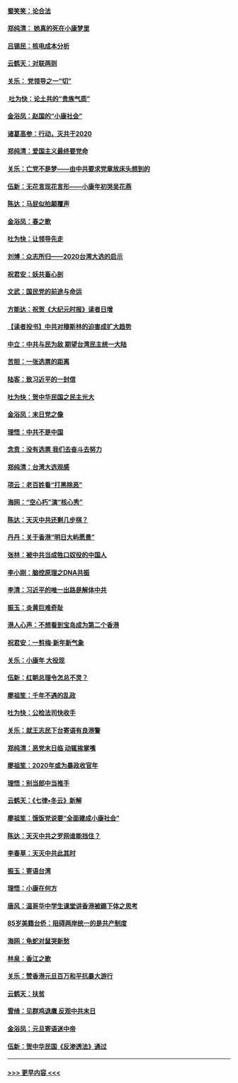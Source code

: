 #### [蜀笑笑：论合法](../pages/nsc993/n11808064.md?t=01211002) 
#### [郑纯清： 她真的死在小康梦里](../pages/nsc993/n11806623.md?t=01211002) 
#### [吕锡民：核电成本分析](../pages/nsc993/n11806284.md?t=01211002) 
#### [云鹤天：对联两则](../pages/nsc993/n11805957.md?t=01211002) 
#### [关乐： 党领导之一“切”](../pages/nsc993/n11804505.md?t=01211002) 
#### [ 吐为快：论土共的“贵族气质”](../pages/nsc993/n11804490.md?t=01211002) 
#### [金浴凤：赵国的“小康社会”](../pages/nsc993/n11804452.md?t=01211002) 
#### [诸葛高参：行动，灭共于2020](../pages/nsc993/n11804120.md?t=01211002) 
#### [郑纯清：爱国主义最终要党命](../pages/nsc993/n11802197.md?t=01211002) 
#### [关乐：亡党不是梦——由中共要求党章放床头想到的](../pages/nsc993/n11802156.md?t=01211002) 
#### [伍新：无花言现花言形——小康年初哭吴花燕](../pages/nsc993/n11800044.md?t=01211002) 
#### [陈达：马屁似拍颠覆声](../pages/nsc993/n11800010.md?t=01211002) 
#### [金浴凤：春之歌](../pages/nsc993/n11797687.md?t=01211002) 
#### [吐为快：让领导先走](../pages/nsc993/n11797512.md?t=01211002) 
#### [刘博：众志所归——2020台湾大选的启示](../pages/nsc993/n11796878.md?t=01211002) 
#### [祝君安：妖共畜心剖](../pages/nsc993/n11794273.md?t=01211002) 
#### [文武：国民党的前途与命运](../pages/nsc993/n11794198.md?t=01211002) 
#### [方能达：祝贺《大纪元时报》读者日增](../pages/nsc993/n11793807.md?t=01211002) 
#### [【读者投书】中共对穆斯林的迫害成扩大趋势](../pages/nsc993/n11791371.md?t=01211002) 
#### [中立：中共与民为敌 期望台湾民主统一大陆](../pages/nsc993/n11790392.md?t=01211002) 
#### [苦胆：一张选票的距离](../pages/nsc993/n11788914.md?t=01211002) 
#### [陆客：致习近平的一封信](../pages/nsc993/n11788867.md?t=01211002) 
#### [吐为快：贺中华民国之民主光大](../pages/nsc993/n11788618.md?t=01211002) 
#### [金浴凤：末日党之像](../pages/nsc993/n11787475.md?t=01211002) 
#### [理悟：中共不是中国](../pages/nsc993/n11787463.md?t=01211002) 
#### [念贲：没有选票  我们去奋斗去努力](../pages/nsc993/n11787398.md?t=01211002) 
#### [郑纯清：台湾大选观感](../pages/nsc993/n11786210.md?t=01211002) 
#### [项云：老百姓看“打黑除恶”](../pages/nsc993/n11785398.md?t=01211002) 
#### [海网：“空心朽”演“核心秀”](../pages/nsc993/n11783874.md?t=01211002) 
#### [陈达：天灭中共还剩几步棋？](../pages/nsc993/n11783719.md?t=01211002) 
#### [丹丹：关于香港“明日大屿愿景”](../pages/nsc993/n11783273.md?t=01211002) 
#### [张林：被中共当成牲口奴役的中国人](../pages/nsc993/n11782397.md?t=01211002) 
#### [李小刚：脑控原理之DNA共振](../pages/nsc993/n11780962.md?t=01211002) 
#### [李清：习近平的唯一出路是解体中共](../pages/nsc993/n11780866.md?t=01211002) 
#### [振玉：炎黄巨难奇耻](../pages/nsc993/n11779632.md?t=01211002) 
#### [港人心声：不想看到宝岛成为第二个香港](../pages/nsc993/n11778817.md?t=01211002) 
#### [祝君安：一剪梅‧新年新气象](../pages/nsc993/n11776340.md?t=01211002) 
#### [关乐：小康年 大役现](../pages/nsc993/n11774213.md?t=01211002) 
#### [伍新：红朝总理令怎总不灵？](../pages/nsc993/n11770813.md?t=01211002) 
#### [廖祖笙：千年不遇的乱政](../pages/nsc993/n11770373.md?t=01211002) 
#### [吐为快：公检法司快收手](../pages/nsc993/n11770359.md?t=01211002) 
#### [关乐：就王志民下台寄语有良港警](../pages/nsc993/n11769903.md?t=01211002) 
#### [郑纯清：恶党末日临 动辄挨掌嘴](../pages/nsc993/n11769356.md?t=01211002) 
#### [廖祖笙：2020年或为暴政收官年](../pages/nsc993/n11768216.md?t=01211002) 
#### [理悟：别当郎中当推手](../pages/nsc993/n11768243.md?t=01211002) 
#### [云鹤天：《七律▪冬云》新解](../pages/nsc993/n11768204.md?t=01211002) 
#### [廖祖笙：饿饭党说要“全面建成小康社会”](../pages/nsc993/n11767482.md?t=01211002) 
#### [陈达：天灭中共之罗网谁能挡住？](../pages/nsc993/n11767465.md?t=01211002) 
#### [李春草：天灭中共此其时](../pages/nsc993/n11767452.md?t=01211002) 
#### [振玉：寄语台湾](../pages/nsc993/n11767432.md?t=01211002) 
#### [理悟：小康在何方](../pages/nsc993/n11767394.md?t=01211002) 
#### [唐风：温哥华中学生课堂讲香港被踢下体之思考](../pages/nsc993/n11766848.md?t=01211002) 
#### [85岁美籍台侨：阻碍两岸统一的是共产制度](../pages/nsc993/n11765043.md?t=01211002) 
#### [海网：龟蛇对鼠哭新愁](../pages/nsc993/n11764895.md?t=01211002) 
#### [林泉：香江之歌](../pages/nsc993/n11764415.md?t=01211002) 
#### [关乐：赞香港元旦百万和平抗暴大游行](../pages/nsc993/n11764382.md?t=01211002) 
#### [云鹤天：扶贫](../pages/nsc993/n11764245.md?t=01211002) 
#### [雪绮：见群鸡退鹰  反观中共末日](../pages/nsc993/n11762112.md?t=01211002) 
#### [金浴凤：元旦寄语迷中帝](../pages/nsc993/n11761788.md?t=01211002) 
#### [伍新：贺中华民国《反渗透法》通过](../pages/nsc993/n11761994.md?t=01211002) 

----
#### [ >>> 更早内容 <<< ](../indexes/nsc993-earlier.md)
